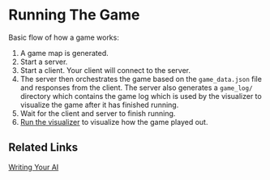 # Running The Game

Basic flow of how a game works:
1. A game map is generated.
2. Start a server.
3. Start a client. Your client will connect to the server. 
4. The server then orchestrates the game based on the ```game_data.json``` file and responses from the client. The server also generates a ```game_log/``` directory which contains the game log which is used by the visualizer to visualize the game after it has finished running.
5. Wait for the client and server to finish running.
6. [Run the visualizer](using_the_visualizer.md) to visualize how the game played out.

## Related Links
[Writing Your AI](writing_your_ai.md)